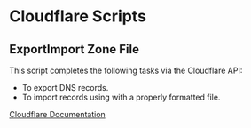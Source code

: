 # Cloudflare Scripts

## ExportImport Zone File
This script completes the following tasks via the Cloudflare API:
- To export DNS records.
- To import records using with a properly formatted file.

[Cloudflare Documentation](https://developers.cloudflare.com/dns/manage-dns-records/how-to/import-and-export/)
